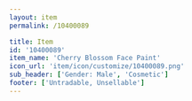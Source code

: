 ```yaml
---
layout: item
permalink: /10400089

title: Item
id: '10400089'
item_name: 'Cherry Blossom Face Paint'
icon_url: 'item/icon/customize/10400089.png'
sub_header: ['Gender: Male', 'Cosmetic']
footer: ['Untradable, Unsellable']
---
```

